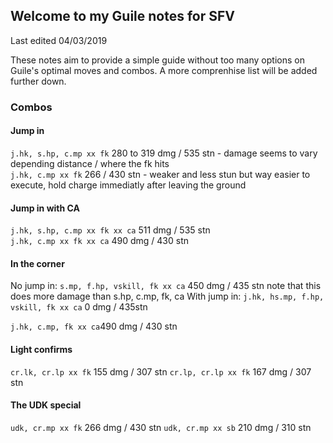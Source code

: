 ## Welcome to my Guile notes for SFV
Last edited 04/03/2019

These notes aim to provide a simple guide without too many options on Guile's optimal moves and combos. A more comprenhise list will be added further down.

### Combos

#### Jump in
```j.hk, s.hp, c.mp xx fk``` 280 to 319 dmg / 535 stn - damage seems to vary depending distance / where the fk hits  
```j.hk, c.mp xx fk``` 266 / 430 stn - weaker and less stun but way easier to execute, hold charge immediatly after leaving the ground

#### Jump in with CA
```j.hk, s.hp, c.mp xx fk xx ca``` 511 dmg / 535 stn   
```j.hk, c.mp xx fk xx ca``` 490 dmg / 430 stn

#### In the corner
No jump in:
```s.mp, f.hp, vskill, fk xx ca``` 450 dmg / 435 stn note that this does more damage than s.hp, c.mp, fk, ca
With jump in:
```j.hk, hs.mp, f.hp, vskill, fk xx ca``` 0 dmg / 435stn

```j.hk, c.mp, fk xx ca```490 dmg / 430 stn


#### Light confirms

```cr.lk, cr.lp xx fk``` 155 dmg / 307 stn
```cr.lp, cr.lp xx fk``` 167 dmg / 307 stn

#### The UDK special

```udk, cr.mp xx fk``` 266 dmg / 430 stn
```udk, cr.mp xx sb``` 210 dmg / 310 stn
